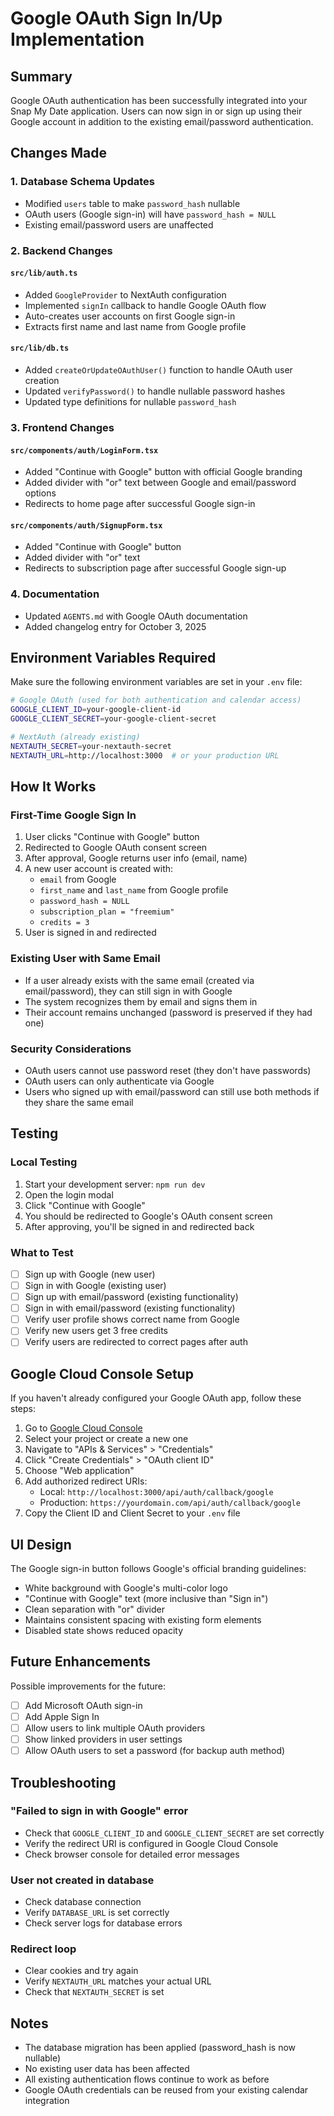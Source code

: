 # Google OAuth Sign In/Up Implementation

## Summary

Google OAuth authentication has been successfully integrated into your Snap My Date application. Users can now sign in or sign up using their Google account in addition to the existing email/password authentication.

## Changes Made

### 1. Database Schema Updates

- Modified `users` table to make `password_hash` nullable
- OAuth users (Google sign-in) will have `password_hash = NULL`
- Existing email/password users are unaffected

### 2. Backend Changes

#### `src/lib/auth.ts`

- Added `GoogleProvider` to NextAuth configuration
- Implemented `signIn` callback to handle Google OAuth flow
- Auto-creates user accounts on first Google sign-in
- Extracts first name and last name from Google profile

#### `src/lib/db.ts`

- Added `createOrUpdateOAuthUser()` function to handle OAuth user creation
- Updated `verifyPassword()` to handle nullable password hashes
- Updated type definitions for nullable `password_hash`

### 3. Frontend Changes

#### `src/components/auth/LoginForm.tsx`

- Added "Continue with Google" button with official Google branding
- Added divider with "or" text between Google and email/password options
- Redirects to home page after successful Google sign-in

#### `src/components/auth/SignupForm.tsx`

- Added "Continue with Google" button
- Added divider with "or" text
- Redirects to subscription page after successful Google sign-up

### 4. Documentation

- Updated `AGENTS.md` with Google OAuth documentation
- Added changelog entry for October 3, 2025

## Environment Variables Required

Make sure the following environment variables are set in your `.env` file:

```bash
# Google OAuth (used for both authentication and calendar access)
GOOGLE_CLIENT_ID=your-google-client-id
GOOGLE_CLIENT_SECRET=your-google-client-secret

# NextAuth (already existing)
NEXTAUTH_SECRET=your-nextauth-secret
NEXTAUTH_URL=http://localhost:3000  # or your production URL
```

## How It Works

### First-Time Google Sign In

1. User clicks "Continue with Google" button
2. Redirected to Google OAuth consent screen
3. After approval, Google returns user info (email, name)
4. A new user account is created with:
   - `email` from Google
   - `first_name` and `last_name` from Google profile
   - `password_hash = NULL`
   - `subscription_plan = "freemium"`
   - `credits = 3`
5. User is signed in and redirected

### Existing User with Same Email

- If a user already exists with the same email (created via email/password), they can still sign in with Google
- The system recognizes them by email and signs them in
- Their account remains unchanged (password is preserved if they had one)

### Security Considerations

- OAuth users cannot use password reset (they don't have passwords)
- OAuth users can only authenticate via Google
- Users who signed up with email/password can still use both methods if they share the same email

## Testing

### Local Testing

1. Start your development server: `npm run dev`
2. Open the login modal
3. Click "Continue with Google"
4. You should be redirected to Google's OAuth consent screen
5. After approving, you'll be signed in and redirected back

### What to Test

- [ ] Sign up with Google (new user)
- [ ] Sign in with Google (existing user)
- [ ] Sign up with email/password (existing functionality)
- [ ] Sign in with email/password (existing functionality)
- [ ] Verify user profile shows correct name from Google
- [ ] Verify new users get 3 free credits
- [ ] Verify users are redirected to correct pages after auth

## Google Cloud Console Setup

If you haven't already configured your Google OAuth app, follow these steps:

1. Go to [Google Cloud Console](https://console.cloud.google.com/)
2. Select your project or create a new one
3. Navigate to "APIs & Services" > "Credentials"
4. Click "Create Credentials" > "OAuth client ID"
5. Choose "Web application"
6. Add authorized redirect URIs:
   - Local: `http://localhost:3000/api/auth/callback/google`
   - Production: `https://yourdomain.com/api/auth/callback/google`
7. Copy the Client ID and Client Secret to your `.env` file

## UI Design

The Google sign-in button follows Google's official branding guidelines:

- White background with Google's multi-color logo
- "Continue with Google" text (more inclusive than "Sign in")
- Clean separation with "or" divider
- Maintains consistent spacing with existing form elements
- Disabled state shows reduced opacity

## Future Enhancements

Possible improvements for the future:

- [ ] Add Microsoft OAuth sign-in
- [ ] Add Apple Sign In
- [ ] Allow users to link multiple OAuth providers
- [ ] Show linked providers in user settings
- [ ] Allow OAuth users to set a password (for backup auth method)

## Troubleshooting

### "Failed to sign in with Google" error

- Check that `GOOGLE_CLIENT_ID` and `GOOGLE_CLIENT_SECRET` are set correctly
- Verify the redirect URI is configured in Google Cloud Console
- Check browser console for detailed error messages

### User not created in database

- Check database connection
- Verify `DATABASE_URL` is set correctly
- Check server logs for database errors

### Redirect loop

- Clear cookies and try again
- Verify `NEXTAUTH_URL` matches your actual URL
- Check that `NEXTAUTH_SECRET` is set

## Notes

- The database migration has been applied (password_hash is now nullable)
- No existing user data has been affected
- All existing authentication flows continue to work as before
- Google OAuth credentials can be reused from your existing calendar integration
